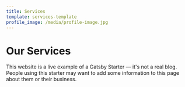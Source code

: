 ```yaml
---
title: Services
template: services-template
profile_image: /media/profile-image.jpg
---
```


# Our Services

This website is a live example of a Gatsby Starter — it's not a real blog.
People using this starter may want to add some information to this page about them or their business.
